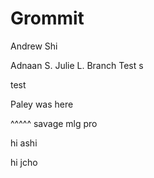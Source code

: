 # Grommit

Andrew Shi

Adnaan S.
Julie L.
Branch Test
s

test 

Paley was here

^^^^^ savage mlg pro


hi ashi

hi jcho



